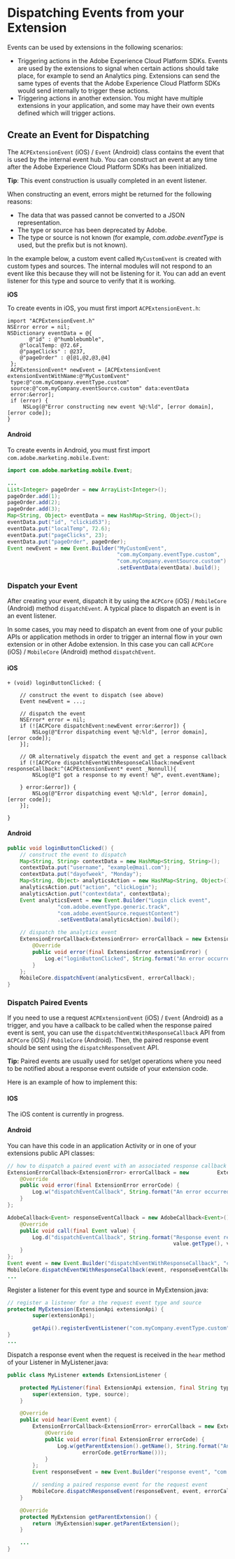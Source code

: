 # Dispatching Events from your Extension

Events can be used by extensions in the following scenarios:

* Triggering actions in the Adobe Experience Cloud Platform SDKs.  Events are used by the extensions to signal when certain actions should take place, for example to send an Analytics ping. Extensions can send the same types of events that the Adobe Experience Cloud Platform SDKs would send internally to trigger these actions.
* Triggering actions in another extension.    You might have multiple extensions in your application, and some may have their own events defined which will trigger actions.

## Create an Event for Dispatching

The `ACPExtensionEvent` \(iOS\) / `Event` \(Android\) class contains the event that is used by the internal event hub. You can construct an event at any time after the Adobe Experience Cloud Platform SDKs has been initialized.

**Tip**: This event construction is usually completed in an event listener.

When constructing an event, errors might be returned for the following reasons:

* The data that was passed cannot be converted to a JSON representation.
* The type or source has been deprecated by Adobe.
* The type or source is not known \(for example, _com.adobe.eventType_ is used, but the prefix but is not known\).

In the example below, a custom event called `MyCustomEvent` is created with custom types and sources. The internal modules will not respond to an event like this because they will not be listening for it. You can add an event listener for this type and source to verify that it is working.

**iOS**

To create events in iOS, you must first import `ACPExtensionEvent.h`:

```text
import "ACPExtensionEvent.h"
NSError error = nil; 
NSDictionary eventData = @{
       @"id" : @"humblebumble",
    @"localTemp: @72.6F,
    @"pageClicks" : @237, 
    @"pageOrder" : @[@1,@2,@3,@4]
 };
 ACPExtensionEvent* newEvent = [ACPExtensionEvent extensionEventWithName:@"MyCustomEvent"
 type:@"com.myCompany.eventType.custom"
 source:@"com.myCompany.eventSource.custom" data:eventData
 error:&error];
 if (error) {
     NSLog(@"Error constructing new event %@:%ld", [error domain], [error code]);
}
```

#### Android

To create events in Android, you must first import `com.adobe.marketing.mobile.Event`:

```java
import com.adobe.marketing.mobile.Event;

...
List<Integer> pageOrder = new ArrayList<Integer>();
pageOrder.add(1);
pageOrder.add(2);
pageOrder.add(3);
Map<String, Object> eventData = new HashMap<String, Object>();
eventData.put("id", "clickid53");
eventData.put("localTemp", 72.6);
eventData.put("pageClicks", 23);
eventData.put("pageOrder", pageOrder);
Event newEvent = new Event.Builder("MyCustomEvent",             
                                   "com.myCompany.eventType.custom",
                                   "com.myCompany.eventSource.custom")
                                   .setEventData(eventData).build();
```

### Dispatch your Event

After creating your event, dispatch it by using the `ACPCore` \(iOS\) / `MobileCore` \(Android\) method `dispatchEvent`. A typical place to dispatch an event is in an event listener.

In some cases, you may need to dispatch an event from one of your public APIs or application methods in order to trigger an internal flow in your own extension or in other Adobe extension. In this case you can call `ACPCore` \(iOS\) / `MobileCore` \(Android\) method `dispatchEvent`.

#### iOS

```text
+ (void) loginButtonClicked: {

    // construct the event to dispatch (see above)
    Event newEvent = ...;

    // dispatch the event
    NSError* error = nil;
    if (![ACPCore dispatchEvent:newEvent error:&error]) {
        NSLog(@"Error dispatching event %@:%ld", [error domain], [error code]);
    }];

    // OR alternatively dispatch the event and get a response callback
    if (![ACPCore dispatchEventWithResponseCallback:newEvent responseCallback:^(ACPExtensionEvent* event _Nonnull){
        NSLog(@"I got a response to my event! %@", event.eventName);

    } error:&error]) {
        NSLog(@"Error dispatching event %@:%ld", [error domain], [error code]);
    }];

}
```

#### Android

```java
public void loginButtonClicked() {
    // construct the event to dispatch 
    Map<String, String> contextData = new HashMap<String, String>();
    contextData.put("username", "example@mail.com");
    contextData.put("dayofweek", "Monday");
    Map<String, Object> analyticsAction = new HashMap<String, Object>();
    analyticsAction.put("action", "clickLogin");
    analyticsAction.put("contextdata", contextData);
    Event analyticsEvent = new Event.Builder("Login click event",
                "com.adobe.eventType.generic.track",
                "com.adobe.eventSource.requestContent")
                .setEventData(analyticsAction).build();

    // dispatch the analytics event
    ExtensionErrorCallback<ExtensionError> errorCallback = new ExtensionErrorCallback<ExtensionError>() {
        @Override
        public void error(final ExtensionError extensionError) {
            Log.e("loginButtonClicked", String.format("An error occurred while dispatching                 event %d %s", extensionError.getErrorCode(), extensionError.getErrorName()));
        }
    };
    MobileCore.dispatchEvent(analyticsEvent, errorCallback);
}
```

### Dispatch Paired Events

If you need to use a request `ACPExtensionEvent` \(iOS\) / `Event` \(Android\) as a trigger, and you have a callback to be called when the response paired event is sent, you can use the `dispatchEventWithResponseCallback` API from `ACPCore` \(iOS\) / `MobileCore` \(Android\). Then, the paired response event should be sent using the `dispatchResponseEvent` API.

**Tip:** Paired events are usually used for set/get operations where you need to be notified about a response event outside of your extension code.

Here is an example of how to implement this:

#### IOS

The iOS content is currently in progress.

#### Android

You can have this code in an application Activity or in one of your extensions public API classes:

```java
// how to dispatch a paired event with an associated response callback
ExtensionErrorCallback<ExtensionError> errorCallback = new         ExtensionErrorCallback<ExtensionError>() {
    @Override
    public void error(final ExtensionError errorCode) {
        Log.w("dispatchEventCallback", String.format("An error occurred when dispatching event, %s", errorCode.getErrorName()));
    }
};

AdobeCallback<Event> responseEventCallback = new AdobeCallback<Event>() {
    @Override
    public void call(final Event value) {
        Log.d("dispatchEventCallback", String.format("Response event received, type %s and source %s",
                                                     value.getType(), value.getSource()));
    }
};
Event event = new Event.Builder("dispatchEventWithResponseCallback", "com.myCompany.eventType.custom", "com.myCompany.eventSource.request").build();
MobileCore.dispatchEventWithResponseCallback(event, responseEventCallback, errorCallback);
...
```

Register a listener for this event type and source in MyExtension.java:

```java
// register a listener for a the request event type and source
protected MyExtension(ExtensionApi extensionApi) {
        super(extensionApi);

        getApi().registerEventListener("com.myCompany.eventType.custom", "com.myCompany.eventSource.request", MyListener.class, null);
}
...
```

Dispatch a response event when the request is received in the `hear` method of your Listener in MyListener.java:

```java
public class MyListener extends ExtensionListener {

    protected MyListener(final ExtensionApi extension, final String type, final String source) {
        super(extension, type, source);
    }

    @Override
    public void hear(Event event) {
        ExtensionErrorCallback<ExtensionError> errorCallback = new ExtensionErrorCallback<ExtensionError>() {
            @Override
            public void error(final ExtensionError errorCode) {
                Log.w(getParentExtension().getName(), String.format("An error occurred when dispatching event, %s",
                        errorCode.getErrorName()));
            }
        };
        Event responseEvent = new Event.Builder("response event", "com.myCompany.eventType.custom", "com.myCompany.eventSource.response").build();

        // sending a paired response event for the request event
        MobileCore.dispatchResponseEvent(responseEvent, event, errorCallback);
    }

    @Override
    protected MyExtension getParentExtension() {
        return (MyExtension)super.getParentExtension();
    }

    ...
}
```

